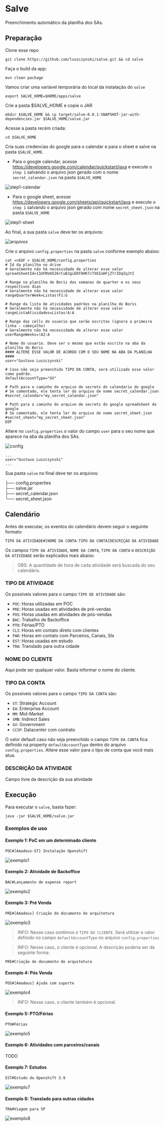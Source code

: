# Salve

Preenchimento automático da planilha dos SAs.

## Preparação

Clone esse repo
```
git clone https://github.com/luszczynski/salve.git && cd salve
```

Faça o build da app:
```
mvn clean package
```

Vamos criar uma variável temporária do local da instalação do `salve`

```
export SALVE_HOME=$HOME/apps/salve
```

Crie a pasta $SALVE_HOME e copie o JAR
```
mkdir $SALVE_HOME && cp target/salve-0.0.1-SNAPSHOT-jar-with-dependencies.jar $SALVE_HOME/salve.jar
```

Acesse a pasta recém criada:
```
cd $SALVE_HOME
```

Cria suas credencias do google para o calendar e para o sheet e salve na pasta `$SALVE_HOME`.

* Para o google calendar, acesse https://developers.google.com/calendar/quickstart/java e execute o `step 1` salvando o arquivo json gerado com o nome `secret_calendar.json` na pasta `$SALVE_HOME`

![step1-calendar](img/Selection_362.png "Step 1")

* Para o google sheet, acesse https://developers.google.com/sheets/api/quickstart/java e execute o `step 1` salvando o arquivo json gerado com nome `secret_sheet.json` na pasta `$SALVE_HOME`

![step1-sheet](img/Selection_363.png "Step 1")

Ao final, a sua pasta `salve` deve ter os arquivos:

![arquivos](img/Selection_367.png "arquivos")

Crie o arquivo `config.properties` na pasta `salve` conforme exemplo abaixo:

```
cat <<EOF > $SALVE_HOME/config.properties
# Id da planilha no drive
# Geralmente não há necessidade de alterar esse valor
spreadsheetId=11UFNVm526rCuBJgiEKFDHK7cTX6IoHFjZ7rIDqIqJtI

# Range na planilha do Boris das semanas do quarter e os seus respectivos dias
# Geralmente não há necessidade de alterar esse valor
rangeQuarterWeek=Listas!F1:G

# Range da lista de atividades padrões na planilha do Boris
# Geralmente não há necessidade de alterar esse valor
rangeListaAtividades=Listas!A:A

# Range das cells do usuario que serão escritas (ignora a primeira linha - cabeçalho)
# Geralmente não há necessidade de alterar esse valor
userRangeWeeks=!A2:A

# Nome do usuario. Deve ser o mesmo que estão escrito na aba da planilha do Boris
#### ALTERE ESSE VALOR DE ACORDO COM O SEU NOME NA ABA DA PLANILHA ####
user="Gustavo Luszczynski"

# Caso não seja preenchido TIPO DA CONTA, será utilizado esse valor como padrão.
defaultAccountType="GV"

# Path para o caminho do arquivo de secrets do calendario do google
# Se comentado, ele tenta ler do arquivo de nome secret_calendar.json
#secret_calendar="my_secret_calendar.json"

# Path para o caminho do arquivo de secrets do google spreadsheet do google
# Se comentado, ele tenta ler do arquivo de nome secret_sheet.json
#secret_sheet="my_secret_sheet.json"
EOF
```

Altere no `config.properties` o valor do campo `user` para o seu nome que aparece na aba da planilha dos SAs.

![config](img/Selection_374.png "config")

```
...
user="Gustavo Luszczynski"
...
```

Sua pasta `salve` no final deve ter os arquivos:

├── config.properties  
├── salve.jar  
├── secret_calendar.json  
└── secret_sheet.json  

## Calendário

Antes de executar, os eventos do calendário devem seguir o seguinte formato:

```
TIPO DA ATIVIDADE#[NOME DA CONTA-TIPO DA CONTA]DESCRIÇÃO DA ATIVIDADE
```
Os campos `TIPO DA ATIVIDADE`, `NOME DA CONTA`, `TIPO DA CONTA` e `DESCRIÇÃO DA ATIVIDADE` serão explicados mais abaixo.

> OBS: A quantidade de hora de cada atividade será buscada do seu calendário.

### TIPO DE ATIVIDADE

Os possíveis valores para o campo `TIPO DE ATIVIDADE` são:

* `POC`: Horas utilizadas em POC
* `PRE`: Horas usadas em atividades de pré-vendas
* `POS`: Horas usadas em atividades de pós-vendas
* `BAC`: Trabalho de Backoffice
* `PTO`: Férias/PTO
* `CLI`: Horas em contato direto com clientes
* `PAR`: Horas em contato com Parceiros, Canais, SIs
* `EST`: Horas usadas em estudo
* `TRA`: Translado para outra cidade

### NOME DO CLIENTE

Aqui pode ser qualquer valor. Basta informar o nome do cliente.

### TIPO DA CONTA

Os possíveis valores para o campo `TIPO DA CONTA` são:

* `ST`: Strategic Account
* `EA`: Enterprise Account
* `MM`: Mid-Market
* `SMB`: Indirect Sales
* `GV`: Government
* `CCSP`: Datacenter com contrato

O valor default caso não seja preenchido o campo `TIPO DA CONTA` fica definido na property `defaultAccountType` dentro do arquivo `config.properties`. Altere esse valor para o tipo de conta que você mais atua.

### DESCRIÇÃO DA ATIVIDADE

Campo livre da descrição da sua atividade

## Execução

Para executar o `salve`, basta fazer:
```
java -jar $SALVE_HOME/salve.jar
```

### Exemplos de uso

#### Exemplo 1: PoC em um determinado cliente

```
POC#[Amadeus-ST] Instalação Openshift
```

![exemplo1](img/Selection_375.png "exemplo1")

#### Exemplo 2: Atividade de Backoffice

```
BAC#Lançamento de expense report
```

![exemplo2](img/Selection_376.png "exemplo2")

#### Exemplo 3: Pré Venda

```
PRE#[Amadeus] Criação do documento de arquitetura
```

![exemplo3](img/Selection_377.png "exemplo3")

> INFO: Nesse caso omitimos o `TIPO DO CLIENTE`. Será utilizar o valor definido no campo `defaultAccountType` no arquivo `config.properties`

> INFO: Nesse caso, o cliente é opcional. A descrição poderia ser da seguinte forma:
```
PRE#Criação do documento de arquitetura
```

#### Exemplo 4: Pós Venda

```
POS#[Amadeus] Ajuda com suporte
```

![exemplo4](img/Selection_378.png "exemplo4")

> INFO: Nesse caso, o cliente também é opcional. 

#### Exemplo 5: PTO/Férias

```
PTO#Férias
```

![exemplo5](img/Selection_379.png "exemplo5")

#### Exemplo 6: Atividades com parceiros/canais
TODO

#### Exemplo 7: Estudos

```
EST#Estudo do Openshift 3.9
```

![exemplo7](img/Selection_380.png "exemplo7")

#### Exemplo 8: Translado para outras cidades

```
TRA#Viagem para SP
```

![exemplo8](img/Selection_381.png "exemplo8")
